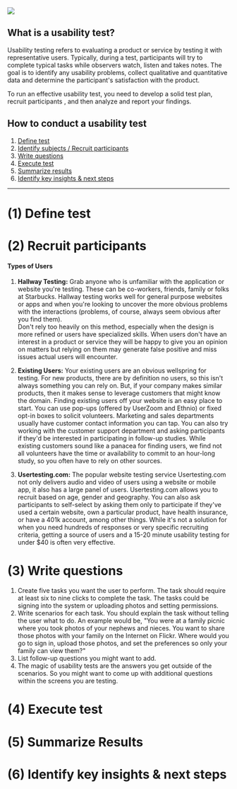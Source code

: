 <img src="https://raw.githubusercontent.com/pbest/usability-testing/master/_assets/header.png">

## What is a usability test?
Usability testing refers to evaluating a product or service by testing it with representative users. Typically, during a test, participants will try to complete typical tasks while observers watch, listen and takes notes.  The goal is to identify any usability problems, collect qualitative and quantitative data and determine the participant's satisfaction with the product.

To run an effective usability test, you need to develop a solid test plan, recruit participants , and then analyze and report your findings.

## How to conduct a usability test 
1. [Define test](#1-define-test)
2. [Identify subjects / Recruit participants](#2-recruit-participants)
3. [Write questions](#3-write-questions)
4. [Execute test](#4-execute-test)
5. [Summarize results](#5-summarize-results)
6. [Identify key insights & next steps](#6-identify-key-insights--next-steps)

<hr>

# (1) Define test  
# (2) Recruit participants
#### Types of Users 
1. **Hallway Testing:** Grab anyone who is unfamiliar with the application or website you're testing. These can be co-workers, friends, family or folks at Starbucks.  Hallway testing works well for general purpose websites or apps and when you're looking to uncover the more obvious problems with the interactions (problems, of course, always seem obvious after you find them).  
Don't rely too heavily on this method, especially when the design is more refined or users have specialized skills. When users don't have an interest in a product or service they will be happy to give you an opinion on matters but relying on them may generate false positive and miss issues actual users will encounter.

2. **Existing Users:** Your existing users are an obvious wellspring for testing. For new products, there are by definition no users, so this isn't always something you can rely on. But, if your company makes similar products, then it makes sense to leverage customers that might know the domain.  Finding existing users off your website is an easy place to start. You can use pop-ups (offered by UserZoom and Ethnio) or fixed opt-in boxes to solicit volunteers.  Marketing and sales departments usually have customer contact information you can tap. 
You can also try working with the customer support department and asking participants if they'd be interested in participating in follow-up studies. While existing customers sound like a panacea for finding users, we find not all volunteers have the time or availability to commit to an hour-long study, so you often have to rely on other sources.

3. **Usertesting.com:** The popular website testing service Usertesting.com not only delivers audio and video of users using a website or mobile app, it also has a large panel of users. Usertesting.com allows you to recruit based on age, gender and geography. You can also ask participants to self-select by asking them only to participate if they've used a certain website, own a particular product, have health insurance, or have a 401k account, among other things. While it's not a solution for when you need hundreds of responses or very specific recruiting criteria, getting a source of users and a 15-20 minute usability testing for under $40 is often very effective.

# (3) Write questions
1. Create five tasks you want the user to perform. The task should require at least six to nine clicks to complete the task. The tasks could be signing into the system or uploading photos and setting permissions.
2. Write scenarios for each task. You should explain the task without telling the user what to do. An example would be, "You were at a family picnic where you took photos of your nephews and nieces. You want to share those photos with your family on the Internet on Flickr. Where would you go to sign in, upload those photos, and set the preferences so only your family can view them?"
3. List follow-up questions you might want to add.
4. The magic of usability tests are the answers you get outside of the scenarios. So you might want to come up with additional questions within the screens you are testing.

# (4) Execute test
# (5) Summarize Results
# (6) Identify key insights & next steps


